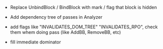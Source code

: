 - Replace UnbindBlock / BindBlock with mark / flag that block is hidden

- Add dependency tree of passes in Analyzer

- add flags like "INVALIDATES_DOM_TREE" "INVALIDATES_RPO", check them whem doing pass (like AddBB, RemoveBB, etc)

- fill immediate dominator
